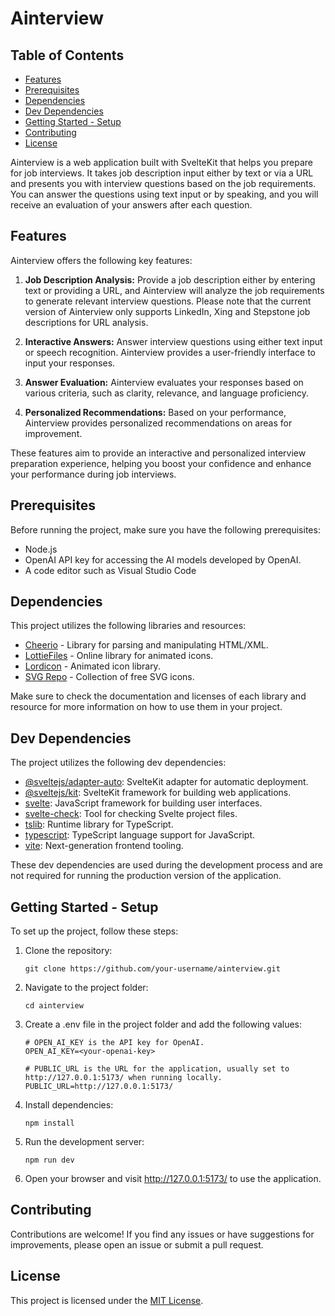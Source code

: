 # Ainterview

## Table of Contents

- [Features](#features)
- [Prerequisites](#prerequisites)
- [Dependencies](#dependencies)
- [Dev Dependencies](#dev-Dependencies)
- [Getting Started - Setup](#getting-started---setup)
- [Contributing](#contributing)
- [License](#license)

Ainterview is a web application built with SvelteKit that helps you prepare for job interviews. It takes job description input either by text or via a URL and presents you with interview questions based on the job requirements. You can answer the questions using text input or by speaking, and you will receive an evaluation of your answers after each question.

## Features

Ainterview offers the following key features:

1. **Job Description Analysis:** Provide a job description either by entering text or providing a URL, and Ainterview will analyze the job requirements to generate relevant interview questions. Please note that the current version of Ainterview only supports LinkedIn, Xing and Stepstone job descriptions for URL analysis.

2. **Interactive Answers:** Answer interview questions using either text input or speech recognition. Ainterview provides a user-friendly interface to input your responses.

3. **Answer Evaluation:** Ainterview evaluates your responses based on various criteria, such as clarity, relevance, and language proficiency.

4. **Personalized Recommendations:** Based on your performance, Ainterview provides personalized recommendations on areas for improvement.

These features aim to provide an interactive and personalized interview preparation experience, helping you boost your confidence and enhance your performance during job interviews.

## Prerequisites

Before running the project, make sure you have the following prerequisites:

- Node.js
- OpenAI API key for accessing the AI models developed by OpenAI.
- A code editor such as Visual Studio Code

## Dependencies

This project utilizes the following libraries and resources:

- [Cheerio](https://github.com/cheeriojs/cheerio) - Library for parsing and manipulating HTML/XML.
- [LottieFiles](https://lottiefiles.com/) - Online library for animated icons.
- [Lordicon](https://lordicon.com/) - Animated icon library.
- [SVG Repo](https://www.svgrepo.com/) - Collection of free SVG icons.

Make sure to check the documentation and licenses of each library and resource for more information on how to use them in your project.

## Dev Dependencies

The project utilizes the following dev dependencies:

- [@sveltejs/adapter-auto](https://www.npmjs.com/package/@sveltejs/adapter-auto): SvelteKit adapter for automatic deployment.
- [@sveltejs/kit](https://www.npmjs.com/package/@sveltejs/kit): SvelteKit framework for building web applications.
- [svelte](https://www.npmjs.com/package/svelte): JavaScript framework for building user interfaces.
- [svelte-check](https://www.npmjs.com/package/svelte-check): Tool for checking Svelte project files.
- [tslib](https://www.npmjs.com/package/tslib): Runtime library for TypeScript.
- [typescript](https://www.npmjs.com/package/typescript): TypeScript language support for JavaScript.
- [vite](https://www.npmjs.com/package/vite): Next-generation frontend tooling.

These dev dependencies are used during the development process and are not required for running the production version of the application.

## Getting Started - Setup

To set up the project, follow these steps:

1. Clone the repository:

   ```
   git clone https://github.com/your-username/ainterview.git
   ```

2. Navigate to the project folder:

   ```
   cd ainterview
   ```

3. Create a .env file in the project folder and add the following values:

   ```
   # OPEN_AI_KEY is the API key for OpenAI.
   OPEN_AI_KEY=<your-openai-key>

   # PUBLIC_URL is the URL for the application, usually set to http://127.0.0.1:5173/ when running locally.
   PUBLIC_URL=http://127.0.0.1:5173/
   ```

4. Install dependencies:

   ```
   npm install
   ```

5. Run the development server:

   ```
   npm run dev
   ```

6. Open your browser and visit http://127.0.0.1:5173/ to use the application.

## Contributing

Contributions are welcome! If you find any issues or have suggestions for improvements, please open an issue or submit a pull request.

## License

This project is licensed under the [MIT License](https://opensource.org/licenses/MIT).
